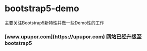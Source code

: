 # bootstrap5-demo
主要关注Bootstrap5新特性并做一些Demo性的工作

### [www.upupor.com](https://upupor.com) 网站已经升级至bootstrap5
